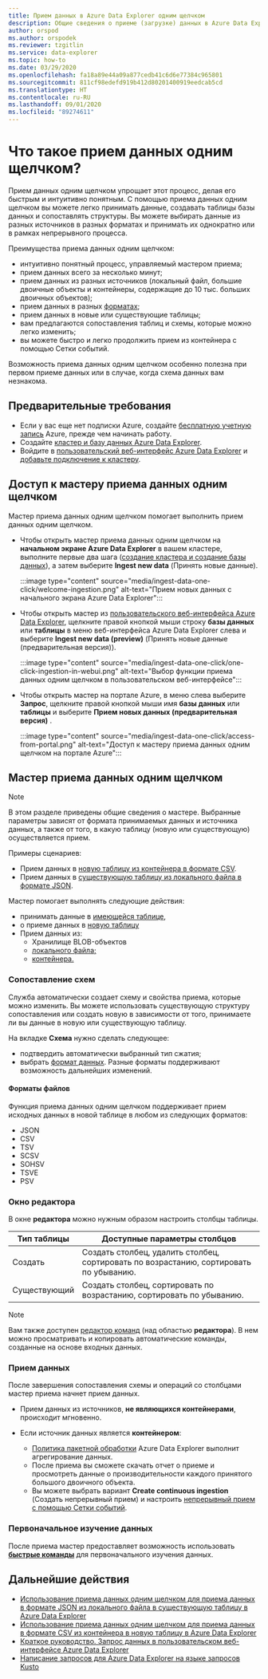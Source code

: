```yaml
---
title: Прием данных в Azure Data Explorer одним щелчком
description: Общие сведения о приеме (загрузке) данных в Azure Data Explorer одним щелчком.
author: orspod
ms.author: orspodek
ms.reviewer: tzgitlin
ms.service: data-explorer
ms.topic: how-to
ms.date: 03/29/2020
ms.openlocfilehash: fa18a89e44a09a877cedb41c6d6e77384c965801
ms.sourcegitcommit: 811cf98edefd919b412d80201400919eedcab5cd
ms.translationtype: HT
ms.contentlocale: ru-RU
ms.lasthandoff: 09/01/2020
ms.locfileid: "89274611"
---
```

# <a name="what-is-one-click-ingestion"></a>Что такое прием данных одним щелчком?

Прием данных одним щелчком упрощает этот процесс, делая его быстрым и интуитивно понятным. С помощью приема данных одним щелчком вы можете легко принимать данные, создавать таблицы базы данных и сопоставлять структуры. Вы можете выбирать данные из разных источников в разных форматах и принимать их однократно или в рамках непрерывного процесса.

Преимущества приема данных одним щелчком:

* интуитивно понятный процесс, управляемый мастером приема;
* прием данных всего за несколько минут;
* прием данных из разных источников (локальный файл, большие двоичные объекты и контейнеры, содержащие до 10 тыс. больших двоичных объектов);
* прием данных в разных [форматах](#file-formats);
* прием данных в новые или существующие таблицы;
* вам предлагаются сопоставления таблиц и схемы, которые можно легко изменить;
* вы можете быстро и легко продолжить прием из контейнера с помощью Сетки событий.

Возможность приема данных одним щелчком особенно полезна при первом приеме данных или в случае, когда схема данных вам незнакома.

## <a name="prerequisites"></a>Предварительные требования

* Если у вас еще нет подписки Azure, создайте [бесплатную учетную запись](https://azure.microsoft.com/free/) Azure, прежде чем начинать работу.
* Создайте [кластер и базу данных Azure Data Explorer](create-cluster-database-portal.md).
* Войдите в [пользовательский веб-интерфейс Azure Data Explorer](https://dataexplorer.azure.com/) и [добавьте подключение к кластеру](web-query-data.md#add-clusters).

## <a name="access-the-one-click-wizard"></a>Доступ к мастеру приема данных одним щелчком

Мастер приема данных одним щелчком помогает выполнить прием данных одним щелчком.

* Чтобы открыть мастер приема данных одним щелчком на **начальном экране Azure Data Explorer** в вашем кластере, выполните первые два шага ([создание кластера и создание базы данных](#prerequisites)), а затем выберите **Ingest new data** (Принять новые данные).

    :::image type="content" source="media/ingest-data-one-click/welcome-ingestion.png" alt-text="Прием новых данных с начального экрана Azure Data Explorer":::

* Чтобы открыть мастер из [пользовательского веб-интерфейса Azure Data Explorer](https://dataexplorer.azure.com/), щелкните правой кнопкой мыши строку **базы данных** или **таблицы** в меню веб-интерфейса Azure Data Explorer слева и выберите **Ingest new data (preview)** (Принять новые данные (предварительная версия)).

    :::image type="content" source="media/ingest-data-one-click/one-click-ingestion-in-webui.png" alt-text="Выбор функции приема данных одним щелчком в пользовательском веб-интерфейсе":::

* Чтобы открыть мастер на портале Azure, в меню слева выберите **Запрос**, щелкните правой кнопкой мыши имя **базы данных** или **таблицы** и выберите **Прием новых данных (предварительная версия)** .

    :::image type="content" source="media/ingest-data-one-click/access-from-portal.png" alt-text="Доступ к мастеру приема данных одним щелчком на портале Azure":::

## <a name="one-click-ingestion-wizard"></a>Мастер приема данных одним щелчком

> [!NOTE]
> В этом разделе приведены общие сведения о мастере. Выбранные параметры зависят от формата принимаемых данных и источника данных, а также от того, в какую таблицу (новую или существующую) осуществляется прием.
>
> Примеры сценариев:
> * Прием данных в [новую таблицу из контейнера в формате CSV](one-click-ingestion-new-table.md).
> * Прием данных в [существующую таблицу из локального файла в формате JSON](one-click-ingestion-existing-table.md). 

Мастер помогает выполнять следующие действия:
   * принимать данные в [имеющейся таблице](one-click-ingestion-existing-table.md),
   * о приеме данных в [новую таблицу](one-click-ingestion-new-table.md)
   * Прием данных из:
      * Хранилище BLOB-объектов
      * [локального файла;](one-click-ingestion-existing-table.md)
      * [контейнера.](one-click-ingestion-new-table.md)


### <a name="schema-mapping"></a>Сопоставление схем

Служба автоматически создает схему и свойства приема, которые можно изменить. Вы можете использовать существующую структуру сопоставления или создать новую в зависимости от того, принимаете ли вы данные в новую или существующую таблицу.

На вкладке **Схема** нужно сделать следующее:
   * подтвердить автоматически выбранный тип сжатия;
   * выбрать [формат данных](#file-formats). Разные форматы поддерживают возможность дальнейших изменений.

#### <a name="file-formats"></a>Форматы файлов

Функция приема данных одним щелчком поддерживает прием исходных данных в новой таблице в любом из следующих форматов:
* JSON
* CSV
* TSV
* SCSV
* SOHSV
* TSVE
* PSV

### <a name="editor-window"></a>Окно редактора

В окне **редактора** можно нужным образом настроить столбцы таблицы. 

|Тип таблицы  |Доступные параметры столбцов  |
|---------|---------|
|Создать     | Создать столбец, удалить столбец, сортировать по возрастанию, сортировать по убыванию.  |
|Существующий     | Создать столбец, сортировать по возрастанию, сортировать по убыванию.  |

>[!NOTE]
> Вам также доступен [редактор команд](one-click-ingestion-new-table.md#command-editor) (над областью **редактора**). В нем можно просматривать и копировать автоматические команды, созданные на основе входных данных.

### <a name="data-ingestion"></a>Прием данных

После завершения сопоставления схемы и операций со столбцами мастер приема начнет прием данных. 

* Прием данных из источников, **не являющихся контейнерами**, происходит мгновенно.

* Если источник данных является **контейнером**:
    * [Политика пакетной обработки](kusto/management/batchingpolicy.md) Azure Data Explorer выполнит агрегирование данных. 
    * После приема вы сможете скачать отчет о приеме и просмотреть данные о производительности каждого принятого большого двоичного объекта. 
    * Вы можете выбрать вариант **Create continuous ingestion** (Создать непрерывный прием) и настроить [непрерывный прием с помощью Сетки событий](one-click-ingestion-new-table.md#create-continuous-ingestion-for-container).
 
### <a name="initial-data-exploration"></a>Первоначальное изучение данных
   
После приема мастер предоставляет возможность использовать **[быстрые команды](one-click-ingestion-existing-table.md#explore-quick-queries-and-tools)** для первоначального изучения данных.

## <a name="next-steps"></a>Дальнейшие действия

* [Использование приема данных одним щелчком для приема данных в формате JSON из локального файла в существующую таблицу в Azure Data Explorer](one-click-ingestion-existing-table.md)
* [Использование приема данных одним щелчком для приема данных в формате CSV из контейнера в новую таблицу в Azure Data Explorer](one-click-ingestion-new-table.md)
* [Краткое руководство. Запрос данных в пользовательском веб-интерфейсе Azure Data Explorer](web-query-data.md)
* [Написание запросов для Azure Data Explorer на языке запросов Kusto](write-queries.md)
